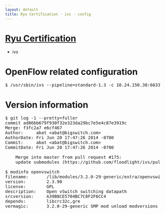 ```yaml
---
layout: default
title: Ryu Certification - ivs - config
---
```

# [Ryu Certification](http://osrg.github.io/ryu/certification.html)
* ivs

# OpenFlow related configuration
<pre>
$ /usr/sbin/ivs --pipeline=standard-1.3 -c 10.24.150.30:6633 --dpid 0000000000000001 -i eth21 -i eth22 -i eth23
</pre>

# Version information
<pre>
$ git log -1 --pretty=fuller
commit ad86bb679f930f32e323da29bc7e5e4c87e3919c
Merge: f3fc2a7 e6cf467
Author:     abat &lt;abat@bigswitch.com&gt;
AuthorDate: Fri Jun 20 17:47:26 2014 -0700
Commit:     abat &lt;abat@bigswitch.com&gt;
CommitDate: Fri Jun 20 17:47:26 2014 -0700

    Merge into master from pull request #175:
    update submodules (https://github.com/floodlight/ivs/pull/175)

$ modinfo openvswitch
filename:       /lib/modules/3.2.0-29-generic/extra/openvswitch.ko
version:        2.3.90
license:        GPL
description:    Open vSwitch switching datapath
srcversion:     A39B8CE5704BC7C8F2F6CC4
depends:        libcrc32c,gre
vermagic:       3.2.0-29-generic SMP mod_unload modversions 
</pre>
